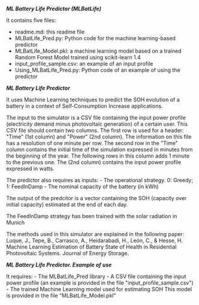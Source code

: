 ***ML Battery Life Predictor (MLBatLife)***

It contains five files:
   - readme.md: this readme file
   - MLBatLife_Pred.py: Python code for the machine learning-based predictor
   - MLBatLife_Model.pkl: a machine learning model based on a trained Random Forest
			  Model trained using scikit-learn 1.4
   - input_profile_sample.csv: an example of an input profile
   - Using_MLBatLife_Pred.py: Python code of an example of using the predictor


***ML Battery Life Predictor***

It uses Machine Learning techniques to predict the SOH evolution of a battery
in a context of Self-Consumption Increase applications.

The input to the simulator is a CSV file containing the input power profile
(electricity demand minus photovoltaic generation) of a certain user.
This CSV file should contain two columns. 
The first row is used for a header: 
    "Time" (1st column) and "Power" (2nd column).
The information on this file has a resolution of one minute per row.
The second row in the "Time" column contains the initial time of the simulation
expressed in minutes from the beginning of the year. The following rows in
this column adds 1 minute to the previous one.
The (2nd column) contains the input power profile expressed in watts.

The predictor also requires as inputs:
    - The operational strategy. 0: Greedy; 1: FeedInDamp
    - The nominal capacity of the battery (in kWh)

The output of the predcitor is a vector containing the SOH 
(capacity over initial capacity) estimated at the end
of each day.

The FeedInDamp strategy has been trained with the solar radiation in Munich

The methods used in this simulator are explained in the following paper:
Luque, J., Tepe, B., Carrasco, A., Heidarabadi, H., León, C., & Hesse, H. 
Machine Learning Estimation of Battery State of Health in Residential Photovoltaic Systems.
Journal of Energy Storage.


***ML Battery Life Predictor. Example of use***

It requires:
    - The MLBatLife_Pred library
    - A CSV file containing the input power profile (an example is provided in the file "input_profile_sample.csv")
    - The trained Machine Learning model used for estimating SOH
        This model is provided in the file "MLBatLife_Model.pkl"


